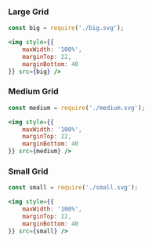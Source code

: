 ### Large Grid

```jsx noeditor
const big = require('./big.svg');

<img style={{
    maxWidth: '100%',
    marginTop: 22,
    marginBottom: 40
}} src={big} />
```

### Medium Grid

```jsx noeditor
const medium = require('./medium.svg');

<img style={{
    maxWidth: '100%',
    marginTop: 22,
    marginBottom: 40
}} src={medium} />
```

### Small Grid

```jsx noeditor
const small = require('./small.svg');

<img style={{
    maxWidth: '100%',
    marginTop: 22,
    marginBottom: 40
}} src={small} />
```
